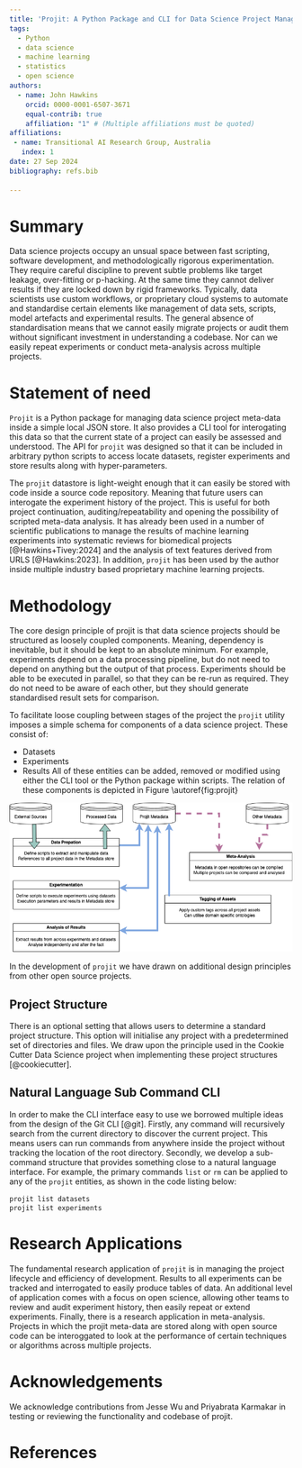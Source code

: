 ```yaml
---
title: 'Projit: A Python Package and CLI for Data Science Project Management'
tags:
  - Python
  - data science
  - machine learning
  - statistics
  - open science
authors:
  - name: John Hawkins
    orcid: 0000-0001-6507-3671
    equal-contrib: true
    affiliation: "1" # (Multiple affiliations must be quoted)
affiliations:
 - name: Transitional AI Research Group, Australia
   index: 1
date: 27 Sep 2024
bibliography: refs.bib

---
```


# Summary

Data science projects occupy an unsual space between fast scripting, software development,
and methodologically rigorous experimentation. They require careful discipline to 
prevent subtle problems like target leakage, over-fitting or p-hacking. At the same time
they cannot deliver results if they are locked down by rigid frameworks. Typically, 
data scientists use custom workflows, or proprietary cloud systems to automate and 
standardise certain elements like management of data sets, scripts, model artefacts 
and experimental results. The general absence of standardisation means that we cannot
easily migrate projects or audit them without significant investment in understanding
a codebase. Nor can we easily repeat experiments or conduct meta-analysis across 
multiple projects.


# Statement of need

`Projit` is a Python package for managing data science project meta-data
inside a simple local JSON store. It also provides a CLI tool for
interogating this data so that the current state of a project can easily
be assessed and understood. The API for `projit` was
designed so that it can be included in arbitrary python scripts to access
locate datasets, register experiments and store results along
with hyper-parameters. 

The `projit` datastore is light-weight enough that it can easily be stored
with code inside a source code repository. Meaning that future users can
interogate the experiment history of the project. This is useful for both
project continuation, auditing/repeatability and opening the possibility
of scripted meta-data analysis. It has already been
used in a number of scientific publications to manage the results of 
machine learning experiments into systematic reviews for biomedical
projects [@Hawkins+Tivey:2024] and the analysis of text features derived 
from URLS [@Hawkins:2023]. In addition, `projit` has been used by the author
inside multiple industry based proprietary machine learning projects.

# Methodology

The core design principle of projit is that data science projects should 
be structured as loosely coupled components. Meaning, dependency is inevitable,
but it should be kept to an absolute minimum.
For example, experiments depend on a data processing
pipeline, but do not need to depend on anything but the output of that process.
Experiments should be able to be executed in parallel, so that they can be
re-run as required. They do not need to be aware of each other, but they should 
generate standardised result sets for comparison.

To facilitate loose coupling between stages of the project the `projit` utility
imposes a simple schema for components of a data science project. These consist
of:
* Datasets
* Experiments
* Results
All of these entities can be added, removed or modified using either the CLI tool
or the Python package within scripts. The relation of these components is depicted
in Figure \autoref{fig:projit}

![Projit Application Entities.\label{fig:projit}](images/Projit_decoupled_process.drawio.png)

In the development of `projit` we have drawn on additional design principles from
other open source projects. 

## Project Structure

There is an optional setting that allows users to determine a standard project structure.
This option will initialise any project with a predetermined set of directories and
files. We draw upon the principle used in the Cookie Cutter Data Science project when
implementing these project structures [@cookiecutter].

## Natural Language Sub Command CLI

In order to make the CLI interface easy to use we borrowed multiple ideas from the
design of the Git CLI [@git]. Firstly, any command will recursively search from the
current directory to discover the current project. This means users can run commands
from anywhere inside the project without tracking the location of the root directory.
Secondly, we develop a sub-command structure that provides
something close to a natural language interface. For example, the primary commands 
`list` or `rm` can be applied to any of the `projit` entities, as shown in the code
listing below:

```
projit list datasets
projit list experiments
```

# Research Applications

The fundamental research application of `projit` is in managing the project lifecycle
and efficiency of development. Results to all experiments can be tracked and interrogated
to easily produce tables of data. An additional level of application comes with a focus
on open science, allowing other teams to review and audit experiment history, then 
easily repeat or extend experiments. Finally, there is a research application in meta-analysis.
Projects in which the projit meta-data are stored along with open source code can 
be interoggated to look at the performance of certain techniques or algorithms across
multiple projects.  

# Acknowledgements

We acknowledge contributions from Jesse Wu and Priyabrata Karmakar 
in testing or reviewing the functionality and codebase of projit.

# References
